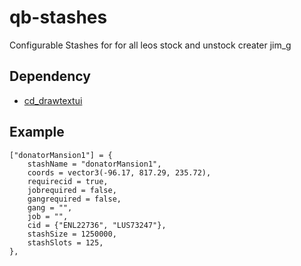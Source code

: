 # qb-stashes

Configurable Stashes for for all leos stock and unstock creater jim_g

## Dependency

* [cd_drawtextui](https://github.com/dsheedes/cd_drawtextui)

## Example


    ["donatorMansion1"] = {
        stashName = "donatorMansion1",
        coords = vector3(-96.17, 817.29, 235.72),
        requirecid = true,
        jobrequired = false,
        gangrequired = false,
        gang = "",
        job = "",
        cid = {"ENL22736", "LUS73247"},  
        stashSize = 1250000,
        stashSlots = 125, 
    },
```
